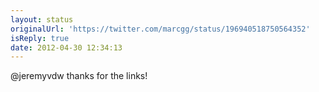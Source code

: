 ```yaml
---
layout: status
originalUrl: 'https://twitter.com/marcgg/status/196940518750564352'
isReply: true
date: 2012-04-30 12:34:13
---
```


@jeremyvdw thanks for the links!

